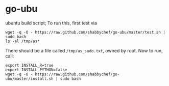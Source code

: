go-ubu
======

ubuntu build script; To run this, first test via

	wget -q -O - https://raw.github.com/shabbychef/go-ubu/master/test.sh | sudo bash
	ls -al /tmp/as*

There should be a file called `/tmp/as_sudo.txt`, owned by root. Now to
run, call:

	export INSTALL_R=true
	export INSTALL_PYTHON=false
	wget -q -O - https://raw.github.com/shabbychef/go-ubu/master/install.sh | sudo bash

